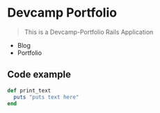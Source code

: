 # Devcamp Portfolio
> This is a Devcamp-Portfolio Rails Application
- Blog
- Portfolio

## Code example

```ruby
def print_text
  puts "puts text here"
end

